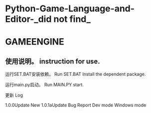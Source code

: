 # Python-Game-Language-and-Editor-\_did not find\_

# GAMEENGINE

## 使用说明。   instruction for use.

运行SET.BAT安装依赖。      Run SET.BAT Install the dependent package.

运行main.py启动。        Run MAIN.PY start.

更新                     Log

1.0.0Update
New
1.0.1aUpdate
Bug Report
Dev mode
Windows mode
